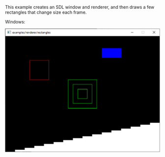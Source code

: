 This example creates an SDL window and renderer, and then draws a few
rectangles that change size each frame.

Windows:

![Screenshot Windows](./rectangles_windows.png)
